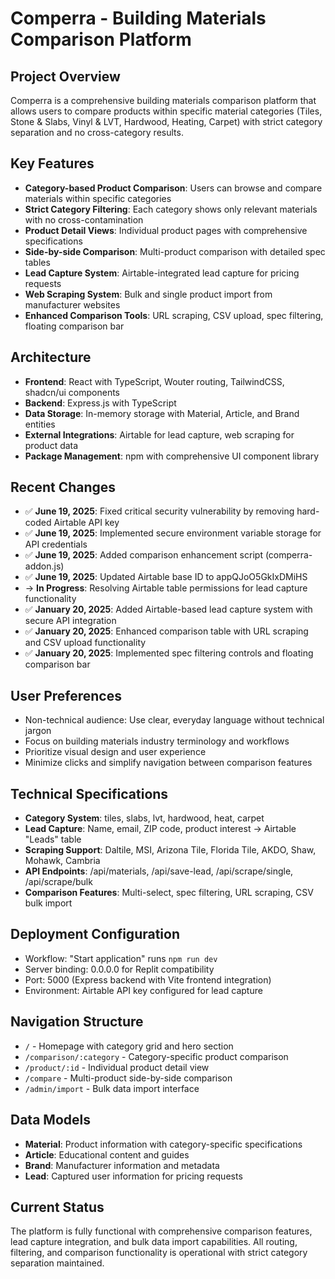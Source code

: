# Comperra - Building Materials Comparison Platform

## Project Overview
Comperra is a comprehensive building materials comparison platform that allows users to compare products within specific material categories (Tiles, Stone & Slabs, Vinyl & LVT, Hardwood, Heating, Carpet) with strict category separation and no cross-category results.

## Key Features
- **Category-based Product Comparison**: Users can browse and compare materials within specific categories
- **Strict Category Filtering**: Each category shows only relevant materials with no cross-contamination
- **Product Detail Views**: Individual product pages with comprehensive specifications
- **Side-by-side Comparison**: Multi-product comparison with detailed spec tables
- **Lead Capture System**: Airtable-integrated lead capture for pricing requests
- **Web Scraping System**: Bulk and single product import from manufacturer websites
- **Enhanced Comparison Tools**: URL scraping, CSV upload, spec filtering, floating comparison bar

## Architecture
- **Frontend**: React with TypeScript, Wouter routing, TailwindCSS, shadcn/ui components
- **Backend**: Express.js with TypeScript
- **Data Storage**: In-memory storage with Material, Article, and Brand entities
- **External Integrations**: Airtable for lead capture, web scraping for product data
- **Package Management**: npm with comprehensive UI component library

## Recent Changes
- ✅ **June 19, 2025**: Fixed critical security vulnerability by removing hard-coded Airtable API key
- ✅ **June 19, 2025**: Implemented secure environment variable storage for API credentials
- ✅ **June 19, 2025**: Added comparison enhancement script (comperra-addon.js)
- ✅ **June 19, 2025**: Updated Airtable base ID to appQJoO5GkIxDMiHS
- → **In Progress**: Resolving Airtable table permissions for lead capture functionality
- ✅ **January 20, 2025**: Added Airtable-based lead capture system with secure API integration
- ✅ **January 20, 2025**: Enhanced comparison table with URL scraping and CSV upload functionality
- ✅ **January 20, 2025**: Implemented spec filtering controls and floating comparison bar

## User Preferences
- Non-technical audience: Use clear, everyday language without technical jargon
- Focus on building materials industry terminology and workflows
- Prioritize visual design and user experience
- Minimize clicks and simplify navigation between comparison features

## Technical Specifications
- **Category System**: tiles, slabs, lvt, hardwood, heat, carpet
- **Lead Capture**: Name, email, ZIP code, product interest → Airtable "Leads" table
- **Scraping Support**: Daltile, MSI, Arizona Tile, Florida Tile, AKDO, Shaw, Mohawk, Cambria
- **API Endpoints**: /api/materials, /api/save-lead, /api/scrape/single, /api/scrape/bulk
- **Comparison Features**: Multi-select, spec filtering, URL scraping, CSV bulk import

## Deployment Configuration
- Workflow: "Start application" runs `npm run dev`
- Server binding: 0.0.0.0 for Replit compatibility
- Port: 5000 (Express backend with Vite frontend integration)
- Environment: Airtable API key configured for lead capture

## Navigation Structure
- `/` - Homepage with category grid and hero section
- `/comparison/:category` - Category-specific product comparison
- `/product/:id` - Individual product detail view
- `/compare` - Multi-product side-by-side comparison
- `/admin/import` - Bulk data import interface

## Data Models
- **Material**: Product information with category-specific specifications
- **Article**: Educational content and guides
- **Brand**: Manufacturer information and metadata
- **Lead**: Captured user information for pricing requests

## Current Status
The platform is fully functional with comprehensive comparison features, lead capture integration, and bulk data import capabilities. All routing, filtering, and comparison functionality is operational with strict category separation maintained.